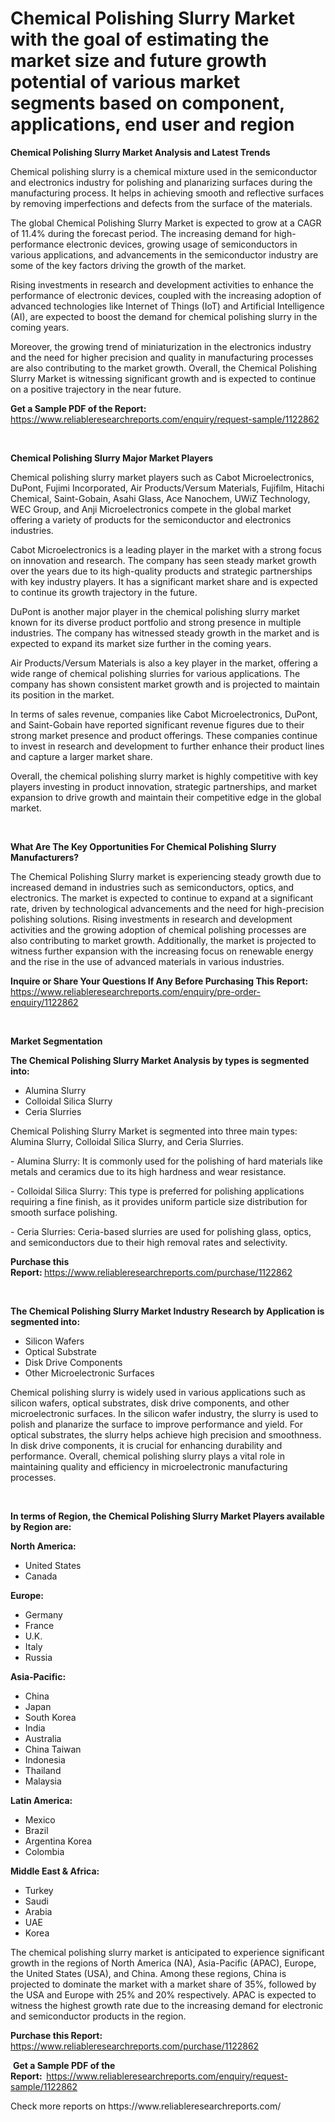<p><h1>Chemical Polishing Slurry Market with the goal of estimating the market size and future growth potential of various market segments based on component, applications, end user and region</h1></p><p><strong>Chemical Polishing Slurry Market Analysis and Latest Trends</strong></p>
<p><p>Chemical polishing slurry is a chemical mixture used in the semiconductor and electronics industry for polishing and planarizing surfaces during the manufacturing process. It helps in achieving smooth and reflective surfaces by removing imperfections and defects from the surface of the materials.</p><p>The global Chemical Polishing Slurry Market is expected to grow at a CAGR of 11.4% during the forecast period. The increasing demand for high-performance electronic devices, growing usage of semiconductors in various applications, and advancements in the semiconductor industry are some of the key factors driving the growth of the market.</p><p>Rising investments in research and development activities to enhance the performance of electronic devices, coupled with the increasing adoption of advanced technologies like Internet of Things (IoT) and Artificial Intelligence (AI), are expected to boost the demand for chemical polishing slurry in the coming years.</p><p>Moreover, the growing trend of miniaturization in the electronics industry and the need for higher precision and quality in manufacturing processes are also contributing to the market growth. Overall, the Chemical Polishing Slurry Market is witnessing significant growth and is expected to continue on a positive trajectory in the near future.</p></p>
<p><strong>Get a Sample PDF of the Report:&nbsp;</strong> <a href="https://www.reliableresearchreports.com/enquiry/request-sample/1122862">https://www.reliableresearchreports.com/enquiry/request-sample/1122862</a></p>
<p>&nbsp;</p>
<p><strong>Chemical Polishing Slurry Major Market Players</strong></p>
<p><p>Chemical polishing slurry market players such as Cabot Microelectronics, DuPont, Fujimi Incorporated, Air Products/Versum Materials, Fujifilm, Hitachi Chemical, Saint-Gobain, Asahi Glass, Ace Nanochem, UWiZ Technology, WEC Group, and Anji Microelectronics compete in the global market offering a variety of products for the semiconductor and electronics industries.</p><p>Cabot Microelectronics is a leading player in the market with a strong focus on innovation and research. The company has seen steady market growth over the years due to its high-quality products and strategic partnerships with key industry players. It has a significant market share and is expected to continue its growth trajectory in the future.</p><p>DuPont is another major player in the chemical polishing slurry market known for its diverse product portfolio and strong presence in multiple industries. The company has witnessed steady growth in the market and is expected to expand its market size further in the coming years.</p><p>Air Products/Versum Materials is also a key player in the market, offering a wide range of chemical polishing slurries for various applications. The company has shown consistent market growth and is projected to maintain its position in the market.</p><p>In terms of sales revenue, companies like Cabot Microelectronics, DuPont, and Saint-Gobain have reported significant revenue figures due to their strong market presence and product offerings. These companies continue to invest in research and development to further enhance their product lines and capture a larger market share.</p><p>Overall, the chemical polishing slurry market is highly competitive with key players investing in product innovation, strategic partnerships, and market expansion to drive growth and maintain their competitive edge in the global market.</p></p>
<p>&nbsp;</p>
<p><strong>What Are The Key Opportunities For Chemical Polishing Slurry Manufacturers?</strong></p>
<p><p>The Chemical Polishing Slurry market is experiencing steady growth due to increased demand in industries such as semiconductors, optics, and electronics. The market is expected to continue to expand at a significant rate, driven by technological advancements and the need for high-precision polishing solutions. Rising investments in research and development activities and the growing adoption of chemical polishing processes are also contributing to market growth. Additionally, the market is projected to witness further expansion with the increasing focus on renewable energy and the rise in the use of advanced materials in various industries.</p></p>
<p><strong>Inquire or Share Your Questions If Any Before Purchasing This Report:</strong> <a href="https://www.reliableresearchreports.com/enquiry/pre-order-enquiry/1122862">https://www.reliableresearchreports.com/enquiry/pre-order-enquiry/1122862</a></p>
<p>&nbsp;</p>
<p><strong>Market Segmentation</strong></p>
<p><strong>The Chemical Polishing Slurry Market Analysis by types is segmented into:</strong></p>
<p><ul><li>Alumina Slurry</li><li>Colloidal Silica Slurry</li><li>Ceria Slurries</li></ul></p>
<p><p>Chemical Polishing Slurry Market is segmented into three main types: Alumina Slurry, Colloidal Silica Slurry, and Ceria Slurries. </p><p>- Alumina Slurry: It is commonly used for the polishing of hard materials like metals and ceramics due to its high hardness and wear resistance.</p><p>- Colloidal Silica Slurry: This type is preferred for polishing applications requiring a fine finish, as it provides uniform particle size distribution for smooth surface polishing.</p><p>- Ceria Slurries: Ceria-based slurries are used for polishing glass, optics, and semiconductors due to their high removal rates and selectivity.</p></p>
<p><strong>Purchase this Report:&nbsp;</strong><a href="https://www.reliableresearchreports.com/purchase/1122862">https://www.reliableresearchreports.com/purchase/1122862</a></p>
<p>&nbsp;</p>
<p><strong>The Chemical Polishing Slurry Market Industry Research by Application is segmented into:</strong></p>
<p><ul><li>Silicon Wafers</li><li>Optical Substrate</li><li>Disk Drive Components</li><li>Other Microelectronic Surfaces</li></ul></p>
<p><p>Chemical polishing slurry is widely used in various applications such as silicon wafers, optical substrates, disk drive components, and other microelectronic surfaces. In the silicon wafer industry, the slurry is used to polish and planarize the surface to improve performance and yield. For optical substrates, the slurry helps achieve high precision and smoothness. In disk drive components, it is crucial for enhancing durability and performance. Overall, chemical polishing slurry plays a vital role in maintaining quality and efficiency in microelectronic manufacturing processes.</p></p>
<p>&nbsp;</p>
<p><strong>In terms of Region, the Chemical Polishing Slurry Market Players available by Region are:</strong></p>
<p>
    <p> <strong> North America: </strong>
        <ul>
            <li>United States</li>
            <li>Canada</li>
        </ul>
        </p> 
    <p> <strong> Europe: </strong>
        <ul>
            <li>Germany</li>
            <li>France</li>
            <li>U.K.</li>
            <li>Italy</li>
            <li>Russia</li>
        </ul>
        </p> 
    <p> <strong> Asia-Pacific: </strong>
        <ul>
            <li>China</li>
            <li>Japan</li>
            <li>South Korea</li>
            <li>India</li>
            <li>Australia</li>
            <li>China Taiwan</li>
            <li>Indonesia</li>
            <li>Thailand</li>
            <li>Malaysia</li>
        </ul>
        </p> 
    <p> <strong> Latin America: </strong>
        <ul>
            <li>Mexico</li>
            <li>Brazil</li>
            <li>Argentina Korea</li>
            <li>Colombia</li>
        </ul>
        </p> 
    <p> <strong> Middle East & Africa: </strong>
        <ul>
            <li>Turkey</li>
            <li>Saudi</li>
            <li>Arabia</li>
            <li>UAE</li>
            <li>Korea</li>
        </ul>
    </p>
    </p>
<p><p>The chemical polishing slurry market is anticipated to experience significant growth in the regions of North America (NA), Asia-Pacific (APAC), Europe, the United States (USA), and China. Among these regions, China is projected to dominate the market with a market share of 35%, followed by the USA and Europe with 25% and 20% respectively. APAC is expected to witness the highest growth rate due to the increasing demand for electronic and semiconductor products in the region.</p></p>
<p><strong>Purchase this Report: </strong><a href="https://www.reliableresearchreports.com/purchase/1122862">https://www.reliableresearchreports.com/purchase/1122862</a></p>
<p>&nbsp;<strong>Get a Sample PDF of the Report:&nbsp;&nbsp;</strong><a href="https://www.reliableresearchreports.com/enquiry/request-sample/1122862">https://www.reliableresearchreports.com/enquiry/request-sample/1122862</a></p>
<p><strong></strong></p>
<p>Check more reports on https://www.reliableresearchreports.com/</p>